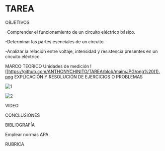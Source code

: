 # TAREA

OBJETIVOS

-Comprender el funcionamiento de un circuito eléctrico básico.

-Determinar las partes esenciales de un circuito.

-Analizar la relación entre voltaje, intensidad y resistencia presentes en un circuito eléctrico.

MARCO TEORICO
Unidades de medición
![]https://github.com/ANTHONYCHINITO/TAREA/blob/main/JPG/png%20(1).png
EXPLICACIÓN Y RESOLUCIÓN DE EJERCICIOS O PROBLEMAS

![1](https://user-images.githubusercontent.com/93899422/140867392-2b896063-d425-43bf-8bb0-7f97c558e81d.jpg)

![2](https://user-images.githubusercontent.com/93899422/140867787-c9a90762-1667-4e26-a05e-749929e9280c.jpg)



VIDEO

CONCLUSIONES

BIBLIOGRAFÍA


Emplear normas APA.


RUBRICA



